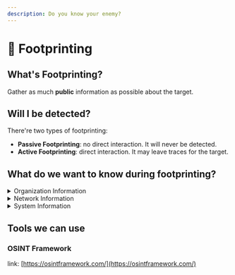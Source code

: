 ```yaml
---
description: Do you know your enemy?
---
```


# 👣 Footprinting

## What's Footprinting?

Gather as much **public** information as possible about the target.

## Will I be detected?

There're two types of footprinting:

* **Passive Footprinting**: no direct interaction. It will never be detected.
* **Active Footprinting**: direct interaction. It may leave traces for the target.

## What do we want to know during footprinting?

<details>

<summary>Organization Information</summary>

* Employee details
* Addresses and phone numbers
* Branch and location details
* Partners
* Web links to other company-related sites
* Background
* Web technologies
* News
* Legal documents
* Patents and trademarks

</details>

<details>

<summary>Network Information</summary>

* Domain and sub-domains
* Network blocks
* Network topology, trusted routers, and firewalls
* IP addresses
* Whois records
* DNS records

</details>

<details>

<summary>System Information</summary>

* Web server OS
* Location of web servers
* Publicly available email addresses
* Usernames, passwords

</details>

## Tools we can use

### OSINT Framework

link: [https://osintframework.com/](https://osintframework.com/)
